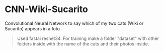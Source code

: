 # CNN-Wiki-Sucarito
Convolutional Neural Network to say which of my two cats (Wiki or Sucarito) appears in a foto

>Used fastai resnet34. 
>For training make a folder "dataset" with other folders inside with the name of the cats and their photos inside.
